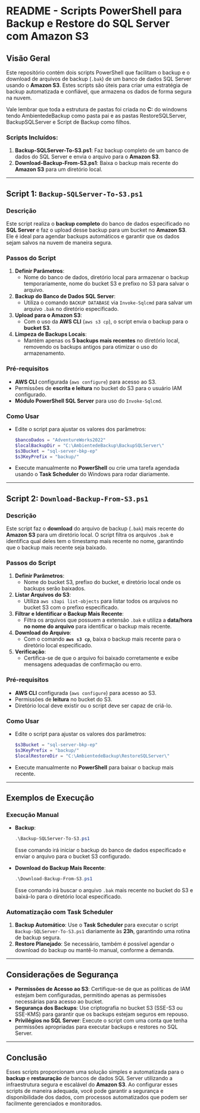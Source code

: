 
# README - Scripts PowerShell para Backup e Restore do SQL Server com Amazon S3

## Visão Geral

Este repositório contém dois scripts PowerShell que facilitam o backup e o download de arquivos de backup (`.bak`) de um banco de dados SQL Server usando o **Amazon S3**. Estes scripts são úteis para criar uma estratégia de backup automatizada e confiável, que armazena os dados de forma segura na nuvem.

Vale lembrar que toda a estrutura de pastas foi criada no **C:** do windowns tendo AmbientedeBackup como pasta pai e as pastas RestoreSQLServer, BackupSQLServer e Script de Backup como filhos.

### Scripts Incluídos:

1. **Backup-SQLServer-To-S3.ps1**: Faz backup completo de um banco de dados do SQL Server e envia o arquivo para o **Amazon S3**.
2. **Download-Backup-From-S3.ps1**: Baixa o backup mais recente do **Amazon S3** para um diretório local.

---

## Script 1: `Backup-SQLServer-To-S3.ps1`

### **Descrição**
Este script realiza o **backup completo** do banco de dados especificado no **SQL Server** e faz o upload desse backup para um bucket no **Amazon S3**. Ele é ideal para agendar backups automáticos e garantir que os dados sejam salvos na nuvem de maneira segura.

### **Passos do Script**
1. **Definir Parâmetros**:
   - Nome do banco de dados, diretório local para armazenar o backup temporariamente, nome do bucket S3 e prefixo no S3 para salvar o arquivo.
2. **Backup do Banco de Dados SQL Server**:
   - Utiliza o comando `BACKUP DATABASE` via `Invoke-Sqlcmd` para salvar um arquivo `.bak` no diretório especificado.
3. **Upload para o Amazon S3**:
   - Com o uso da **AWS CLI** (`aws s3 cp`), o script envia o backup para o **bucket S3**.
4. **Limpeza de Backups Locais**:
   - Mantém apenas os **5 backups mais recentes** no diretório local, removendo os backups antigos para otimizar o uso do armazenamento.

### **Pré-requisitos**
- **AWS CLI** configurada (`aws configure`) para acesso ao S3.
- Permissões de **escrita e leitura** no bucket do S3 para o usuário IAM configurado.
- **Módulo PowerShell SQL Server** para uso do `Invoke-Sqlcmd`.

### **Como Usar**
- Edite o script para ajustar os valores dos parâmetros:
  ```powershell
  $bancoDados = "AdventureWorks2022"
  $localBackupDir = "C:\AmbientedeBackup\BackupSQLServer\"
  $s3Bucket = "sql-server-bkp-ep"
  $s3KeyPrefix = "backup/"
  ```
- Execute manualmente no **PowerShell** ou crie uma tarefa agendada usando o **Task Scheduler** do Windows para rodar diariamente.

---

## Script 2: `Download-Backup-From-S3.ps1`

### **Descrição**
Este script faz o **download** do arquivo de backup (`.bak`) mais recente do **Amazon S3** para um diretório local. O script filtra os arquivos `.bak` e identifica qual deles tem o timestamp mais recente no nome, garantindo que o backup mais recente seja baixado.

### **Passos do Script**
1. **Definir Parâmetros**:
   - Nome do bucket S3, prefixo do bucket, e diretório local onde os backups serão baixados.
2. **Listar Arquivos do S3**:
   - Utiliza `aws s3api list-objects` para listar todos os arquivos no bucket S3 com o prefixo especificado.
3. **Filtrar e Identificar o Backup Mais Recente**:
   - Filtra os arquivos que possuem a extensão `.bak` e utiliza a **data/hora no nome do arquivo** para identificar o backup mais recente.
4. **Download do Arquivo**:
   - Com o comando **`aws s3 cp`**, baixa o backup mais recente para o diretório local especificado.
5. **Verificação**:
   - Certifica-se de que o arquivo foi baixado corretamente e exibe mensagens adequadas de confirmação ou erro.

### **Pré-requisitos**
- **AWS CLI** configurada (`aws configure`) para acesso ao S3.
- Permissões de **leitura** no bucket do S3.
- Diretório local deve existir ou o script deve ser capaz de criá-lo.

### **Como Usar**
- Edite o script para ajustar os valores dos parâmetros:
  ```powershell
  $s3Bucket = "sql-server-bkp-ep"
  $s3KeyPrefix = "backup/"
  $localRestoreDir = "C:\AmbientedeBackup\RestoreSQLServer\"
  ```
- Execute manualmente no **PowerShell** para baixar o backup mais recente.

---

## Exemplos de Execução

### **Execução Manual**

- **Backup**:
  ```powershell
  .\Backup-SQLServer-To-S3.ps1
  ```
  Esse comando irá iniciar o backup do banco de dados especificado e enviar o arquivo para o bucket S3 configurado.

- **Download do Backup Mais Recente**:
  ```powershell
  .\Download-Backup-From-S3.ps1
  ```
  Esse comando irá buscar o arquivo `.bak` mais recente no bucket do S3 e baixá-lo para o diretório local especificado.

### **Automatização com Task Scheduler**

1. **Backup Automático**: Use o **Task Scheduler** para executar o script `Backup-SQLServer-To-S3.ps1` diariamente às **23h**, garantindo uma rotina de backup segura.
2. **Restore Planejado**: Se necessário, também é possível agendar o download do backup ou mantê-lo manual, conforme a demanda.

---

## Considerações de Segurança

- **Permissões de Acesso ao S3**: Certifique-se de que as políticas de IAM estejam bem configuradas, permitindo apenas as permissões necessárias para acesso ao bucket.
- **Segurança dos Backups**: Use criptografia no bucket S3 (SSE-S3 ou SSE-KMS) para garantir que os backups estejam seguros em repouso.
- **Privilégios no SQL Server**: Execute o script com uma conta que tenha permissões apropriadas para executar backups e restores no SQL Server.

---

## Conclusão

Esses scripts proporcionam uma solução simples e automatizada para o **backup** e **restauração** de bancos de dados SQL Server utilizando a infraestrutura segura e escalável do **Amazon S3**. Ao configurar esses scripts de maneira adequada, você pode garantir a segurança e disponibilidade dos dados, com processos automatizados que podem ser facilmente gerenciados e monitorados.

